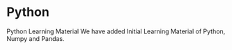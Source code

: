 # Python
Python Learning Material
We have added Initial Learning Material of Python, Numpy and Pandas.